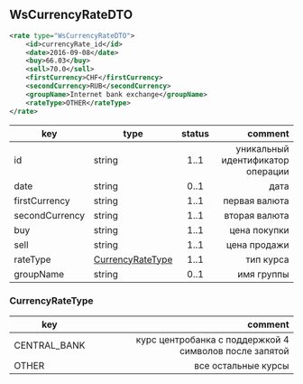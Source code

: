 ## WsCurrencyRateDTO

```xml
<rate type="WsCurrencyRateDTO">
    <id>сurrencyRate_id</id>
    <date>2016-09-08</date>
    <buy>66.03</buy>
    <sell>70.0</sell>
    <firstCurrency>CHF</firstCurrency>
    <secondCurrency>RUB</secondCurrency>
    <groupName>Internet bank exchange</groupName>
    <rateType>OTHER</rateType>
</rate>
```

key | type | status | comment
--- | ---- | :----: | ---:
id | string | 1..1 | уникальный идентификатор операции
date | string | 0..1 | дата
firstCurrency | string | 1..1 | первая валюта
secondCurrency | string | 1..1 | вторая валюта
buy | string | 1..1 | цена покупки
sell | string | 1..1 | цена продажи
rateType | [CurrencyRateType](#currencyratetype) | 1..1 | тип курса
groupName | string | 0..1 | имя группы

### CurrencyRateType

key | comment
--- | ---:
CENTRAL_BANK | курс центробанка с поддержкой 4 символов после запятой
OTHER | все остальные курсы

